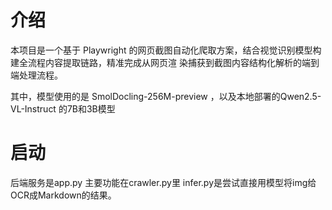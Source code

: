
# 介绍
本项目是一个基于 Playwright 的网页截图自动化爬取方案，结合视觉识别模型构建全流程内容提取链路，精准完成从网页渲
染捕获到截图内容结构化解析的端到端处理流程。

其中，模型使用的是 SmolDocling-256M-preview ，以及本地部署的Qwen2.5-VL-Instruct 的7B和3B模型

# 启动
后端服务是app.py
主要功能在crawler.py里
infer.py是尝试直接用模型将img给OCR成Markdown的结果。
